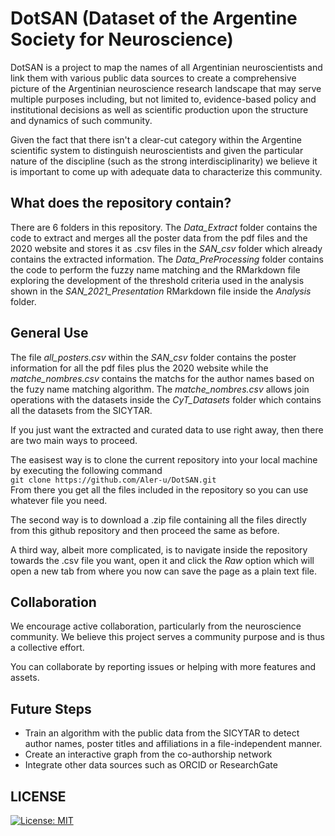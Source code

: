 # DotSAN (Dataset of the Argentine Society for Neuroscience)

DotSAN is a project to map the names of all Argentinian neuroscientists and link them with various public data sources to create a comprehensive picture of the Argentinian neuroscience research landscape that may serve multiple purposes including, but not limited to, evidence-based policy and institutional decisions as well as scientific production upon the structure and dynamics of such community. 

Given the fact that there isn't a clear-cut category within the Argentine scientific system to distinguish neuroscientists and given the particular nature of the discipline (such as the strong interdisciplinarity) we believe it is important to come up with adequate data to characterize this community. 

## What does the repository contain?

There are 6 folders in this repository. The *Data_Extract* folder contains the code to extract and merges all the poster data from the pdf files and the 2020 website and stores it as .csv files in the *SAN_csv* folder which already contains the extracted information. The *Data_PreProcessing* folder contains the code to perform the fuzzy name matching and the RMarkdown file exploring the development of the threshold criteria used in the analysis shown in the *SAN_2021_Presentation* RMarkdown file inside the *Analysis* folder.

## General Use

The file *all_posters.csv* within the *SAN_csv* folder contains the poster information for all the pdf files plus the 2020 website while the *matche_nombres.csv* contains the matchs for the author names based on the fuzy name matching algorithm. The *matche_nombres.csv* allows join operations with the datasets inside the *CyT_Datasets* folder which contains all the datasets from the SICYTAR. 

If you just want the extracted and curated data to use right away, then there are two main ways to proceed. 

The easisest way is to clone the current repository into your local machine by executing the following command   
`git clone https://github.com/Aler-u/DotSAN.git`  
From there you get all the files included in the repository so you can use whatever file you need. 

The second way is to download a .zip file containing all the files directly from this github repository and then proceed the same as before. 

A third way, albeit more complicated, is to navigate inside the repository towards the .csv file you want, open it and click the _Raw_ option which will open a new tab from where you now can save the page as a plain text file.

## Collaboration

We encourage active collaboration, particularly from the neuroscience community. We believe this project serves a community purpose and is thus a collective effort.

You can collaborate by reporting issues or helping with more features and assets. 

## Future Steps

* Train an algorithm with the public data from the SICYTAR to detect author names, poster titles and affiliations in a file-independent manner.  
* Create an interactive graph from the co-authorship network 
* Integrate other data sources such as ORCID or ResearchGate

## LICENSE

[![License: MIT](https://img.shields.io/badge/License-MIT-yellow.svg)](https://opensource.org/licenses/MIT)

